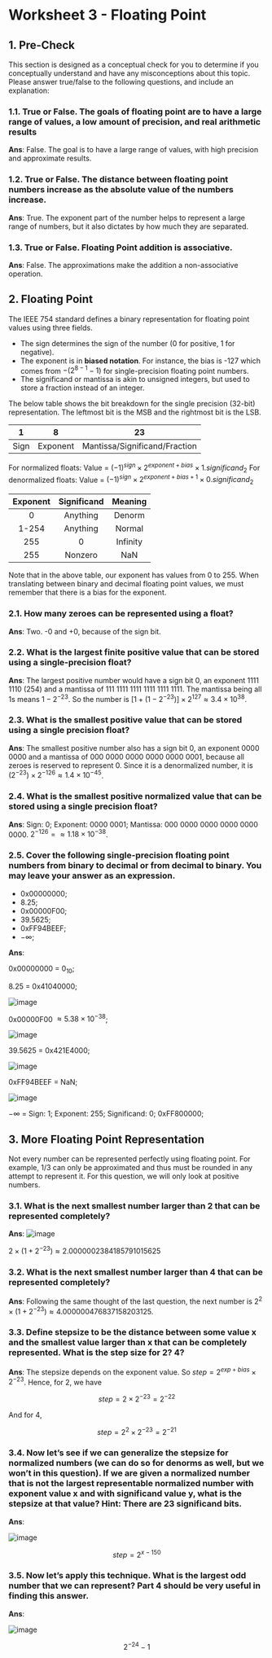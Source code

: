 # Worksheet 3 - Floating Point

## 1. Pre-Check

This section is designed as a conceptual check for you to determine if you conceptually understand and have any misconceptions about this topic. Please answer true/false to the following questions, and include an explanation:

### 1.1. True or False. The goals of floating point are to have a large range of values, a low amount of precision, and real arithmetic results

**Ans**: False. The goal is to have a large range of values, with high precision and approximate results.

### 1.2. True or False. The distance between floating point numbers increase as the absolute value of the numbers increase.

**Ans**: True. The exponent part of the number helps to represent a large range of numbers, but it also dictates by how much they are separated.

### 1.3. True or False. Floating Point addition is associative.

**Ans**: False. The approximations make the addition a non-associative operation.

## 2. Floating Point

The IEEE 754 standard defines a binary representation for floating point values using three fields.
- The sign determines the sign of the number (0 for positive, 1 for negative).
- The exponent is in **biased notation**. For instance, the bias is -127 which comes from $-(2^{8−1} − 1)$ for single-precision floating point numbers.
- The significand or mantissa is akin to unsigned integers, but used to store a fraction instead of an integer.

The below table shows the bit breakdown for the single precision (32-bit) representation. The leftmost bit is the MSB and the rightmost bit is the LSB.

|   1  |     8    |               23              |
|:----:|:--------:|:-----------------------------:|
| Sign | Exponent | Mantissa/Significand/Fraction |

For normalized floats:
Value = $(-1)^{sign} \times 2^{exponent + bias} \times 1.significand_2$
For denormalized floats:
Value = $(-1)^{sign} \times 2^{exponent + bias + 1} \times 0.significand_2$

| Exponent | Significand |  Meaning |
|:--------:|:-----------:|:--------:|
|     0    |   Anything  |  Denorm  |
|   1-254  |   Anything  |  Normal  |
|    255   |      0      | Infinity |
|    255   |   Nonzero   |    NaN   |

Note that in the above table, our exponent has values from 0 to 255. When translating between binary and decimal floating point values, we must remember that there is a bias for the exponent.

### 2.1. How many zeroes can be represented using a float?

**Ans**: Two. -0 and +0, because of the sign bit.

### 2.2. What is the largest finite positive value that can be stored using a single-precision float?

**Ans**: The largest positive number would have a sign bit 0, an exponent 1111 1110 (254) and a mantissa of 111 1111 1111 1111 1111 1111. The mantissa being all 1s means $1 - 2^{-23}$. So the number is $[1 + (1 - 2^{-23})] \times 2^{127} \approx 3.4 \times 10^{38}$.

### 2.3. What is the smallest positive value that can be stored using a single precision float?

**Ans**: The smallest positive number also has a sign bit 0, an exponent 0000 0000 and a mantissa of 000 0000 0000 0000 0000 0001, because all zeroes is reserved to represent 0. Since it is a denormalized number, it is $(2^{-23}) \times 2^{-126} \approx 1.4 \times 10^{-45}$.

### 2.4. What is the smallest positive normalized value that can be stored using a single precision float?

**Ans**: Sign: 0; Exponent: 0000 0001; Mantissa: 000 0000 0000 0000 0000 0000. $2^{-126} =  \approx 1.18 \times 10^{-38}$.

### 2.5. Cover the following single-precision floating point numbers from binary to decimal or from decimal to binary. You may leave your answer as an expression.

- 0x00000000;
- 8.25;
- 0x00000F00;
- 39.5625;
- 0xFF94BEEF;
- $-\infty$;

**Ans**: 

0x00000000 = $0_{10}$;

$8.25$ = 0x41040000;

![image](https://user-images.githubusercontent.com/69206952/210023057-c6a26bf3-5737-4c4c-971f-db5d30cc79f9.png)


0x00000F00 $\approx 5.38 \times 10^{-38}$;


![image](https://user-images.githubusercontent.com/69206952/210022964-359ee2c9-af6f-4ba8-9418-036d4fc35f00.png)

$39.5625$ = 0x421E4000; 

![image](https://user-images.githubusercontent.com/69206952/210023481-967d4d23-b4fc-44c2-9b86-f0a1e42cfa05.png)

0xFF94BEEF = NaN;

![image](https://user-images.githubusercontent.com/69206952/210023703-37d28584-1fd7-4bb5-8bfc-a93bfe6bf4f9.png)

$-\infty$ = Sign: 1; Exponent: 255; Significand: 0; 0xFF800000;

## 3. More Floating Point Representation

Not every number can be represented perfectly using floating point. For example, $1/3$ can only be approximated and thus must be rounded in any attempt to represent it. For this question, we will only look at positive numbers.

### 3.1. What is the next smallest number larger than 2 that can be represented completely?

**Ans**: ![image](https://user-images.githubusercontent.com/69206952/210080051-324f0ab5-78a2-4a98-af5e-2ca75ba54c66.png)

$2 \times (1 + 2^{-23}) \approx 2.0000002384185791015625$

### 3.2. What is the next smallest number larger than 4 that can be represented completely?

**Ans**: Following the same thought of the last question, the next number is $2^2 \times (1 + 2^{-23}) \approx 4.000000476837158203125$.

### 3.3. Define stepsize to be the distance between some value x and the smallest value larger than x that can be completely represented. What is the step size for 2? 4?

**Ans**: The stepsize depends on the exponent value. So $step = 2^{exp + bias} \times 2^{-23}$. Hence, for 2, we have

$$ step = 2 \times 2^{-23} = 2^{-22}$$

And for 4,

$$ step = 2^2 \times 2^{-23} = 2^{-21}$$

### 3.4. Now let’s see if we can generalize the stepsize for normalized numbers (we can do so for denorms as well, but we won’t in this question). If we are given a normalized number that is not the largest representable normalized number with exponent value x and with significand value y, what is the stepsize at that value? Hint: There are 23 significand bits.

**Ans**: 

![image](https://user-images.githubusercontent.com/69206952/210081938-c5f26a95-3e3e-4153-b420-734bfa4c6ec7.png)

$$ step = 2^{x - 150} $$

### 3.5. Now let’s apply this technique. What is the largest odd number that we can represent? Part 4 should be very useful in finding this answer.

**Ans**: 

![image](https://user-images.githubusercontent.com/69206952/210083286-b3c4232e-31ff-41f6-a32c-4af2db9e7d5e.png)

$$ 2^{-24} - 1$$
